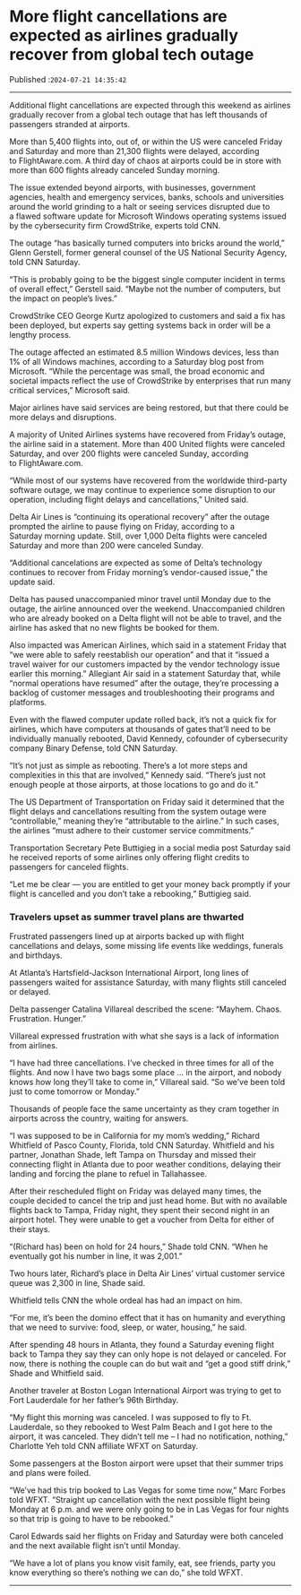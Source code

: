 # More flight cancellations are expected as airlines gradually recover from global tech outage

Published :`2024-07-21 14:35:42`

---

Additional flight cancellations are expected through this weekend as airlines gradually recover from a global tech outage that has left thousands of passengers stranded at airports.

More than 5,400 flights into, out of, or within the US were canceled Friday and Saturday and more than 21,300 flights were delayed, according to FlightAware.com. A third day of chaos at airports could be in store with more than 600 flights already canceled Sunday morning.

The issue extended beyond airports, with businesses, government agencies, health and emergency services, banks, schools and universities around the world grinding to a halt or seeing services disrupted due to a flawed software update for Microsoft Windows operating systems issued by the cybersecurity firm CrowdStrike, experts told CNN.

The outage “has basically turned computers into bricks around the world,” Glenn Gerstell, former general counsel of the US National Security Agency, told CNN Saturday.

“This is probably going to be the biggest single computer incident in terms of overall effect,” Gerstell said. “Maybe not the number of computers, but the impact on people’s lives.”

CrowdStrike CEO George Kurtz apologized to customers and said a fix has been deployed, but experts say getting systems back in order will be a lengthy process.

The outage affected an estimated 8.5 million Windows devices, less than 1% of all Windows machines, according to a Saturday blog post from Microsoft. “While the percentage was small, the broad economic and societal impacts reflect the use of CrowdStrike by enterprises that run many critical services,” Microsoft said.

Major airlines have said services are being restored, but that there could be more delays and disruptions.

A majority of United Airlines systems have recovered from Friday’s outage, the airline said in a statement. More than 400 United flights were canceled Saturday, and over 200 flights were canceled Sunday, according to FlightAware.com.

“While most of our systems have recovered from the worldwide third-party software outage, we may continue to experience some disruption to our operation, including flight delays and cancellations,” United said.

Delta Air Lines is “continuing its operational recovery” after the outage prompted the airline to pause flying on Friday, according to a Saturday morning update. Still, over 1,000 Delta flights were canceled Saturday and more than 200 were canceled Sunday.

“Additional cancelations are expected as some of Delta’s technology continues to recover from Friday morning’s vendor-caused issue,” the update said.

Delta has paused unaccompanied minor travel until Monday due to the outage, the airline announced over the weekend. Unaccompanied children who are already booked on a Delta flight will not be able to travel, and the airline has asked that no new flights be booked for them.

Also impacted was American Airlines, which said in a statement  Friday that “we were able to safely reestablish our operation” and that it “issued a travel waiver for our customers impacted by the vendor technology issue earlier this morning.” Allegiant Air said in a statement Saturday that, while “normal operations have resumed” after the outage, they’re processing a backlog of customer messages and troubleshooting their programs and platforms.

Even with the flawed computer update rolled back, it’s not a quick fix for airlines, which have computers at thousands of gates that’ll need to be individually manually rebooted, David Kennedy, cofounder of cybersecurity company Binary Defense, told CNN Saturday.

“It’s not just as simple as rebooting. There’s a lot more steps and complexities in this that are involved,” Kennedy said. “There’s just not enough people at those airports, at those locations to go and do it.”

The US Department of Transportation on Friday said it determined that the flight delays and cancellations resulting from the system outage were “controllable,” meaning they’re “attributable to the airline.” In such cases, the airlines “must adhere to their customer service commitments.”

Transportation Secretary Pete Buttigieg in a social media post Saturday said he received reports of some airlines only offering flight credits to passengers for canceled flights.

“Let me be clear — you are entitled to get your money back promptly if your flight is cancelled and you don’t take a rebooking,” Buttigieg said.

### Travelers upset as summer travel plans are thwarted

Frustrated passengers lined up at airports backed up with flight cancellations and delays, some missing life events like weddings, funerals and birthdays.

At Atlanta’s Hartsfield-Jackson International Airport, long lines of passengers waited for assistance Saturday, with many flights still canceled or delayed.

Delta passenger Catalina Villareal described the scene: “Mayhem. Chaos. Frustration. Hunger.”

Villareal expressed frustration with what she says is a lack of information from airlines.

“I have had three cancellations. I’ve checked in three times for all of the flights. And now I have two bags some place … in the airport, and nobody knows how long they’ll take to come in,” Villareal said. “So we’ve been told just to come tomorrow or Monday.”

Thousands of people face the same uncertainty as they cram together in airports across the country, waiting for answers.

“I was supposed to be in California for my mom’s wedding,” Richard Whitfield of Pasco County, Florida, told CNN Saturday. Whitfield and his partner, Jonathan Shade, left Tampa on Thursday and missed their connecting flight in Atlanta due to poor weather conditions, delaying their landing and forcing the plane to refuel in Tallahassee.

After their rescheduled flight on Friday was delayed many times, the couple decided to cancel the trip and just head home. But with no available flights back to Tampa, Friday night, they spent their second night in an airport hotel. They were unable to get a voucher from Delta for either of their stays.

“(Richard has) been on hold for 24 hours,” Shade told CNN. “When he eventually got his number in line, it was 2,001.”

Two hours later, Richard’s place in Delta Air Lines’ virtual customer service queue was 2,300 in line, Shade said.

Whitfield tells CNN the whole ordeal has had an impact on him.

“For me, it’s been the domino effect that it has on humanity and everything that we need to survive: food, sleep, or water, housing,” he said.

After spending 48 hours in Atlanta, they found a Saturday evening flight back to Tampa they say they can only hope is not delayed or canceled. For now, there is nothing the couple can do but wait and “get a good stiff drink,” Shade and Whitfield said.

Another traveler at Boston Logan International Airport was trying to get to Fort Lauderdale for her father’s 96th Birthday.

“My flight this morning was canceled. I was supposed to fly to Ft. Lauderdale, so they rebooked to West Palm Beach and I got here to the airport, it was canceled. They didn’t tell me – I had no notification, nothing,” Charlotte Yeh told CNN affiliate WFXT on Saturday.

Some passengers at the Boston airport were upset that their summer trips and plans were foiled.

“We’ve had this trip booked to Las Vegas for some time now,” Marc Forbes told WFXT. “Straight up cancellation with the next possible flight being Monday at 6 p.m. and we were only going to be in Las Vegas for four nights so that trip is going to have to be rebooked.”

Carol Edwards said her flights on Friday and Saturday were both canceled and the next available flight isn’t until Monday.

“We have a lot of plans you know visit family, eat, see friends, party you know everything so there’s nothing we can do,” she told WFXT.

---

